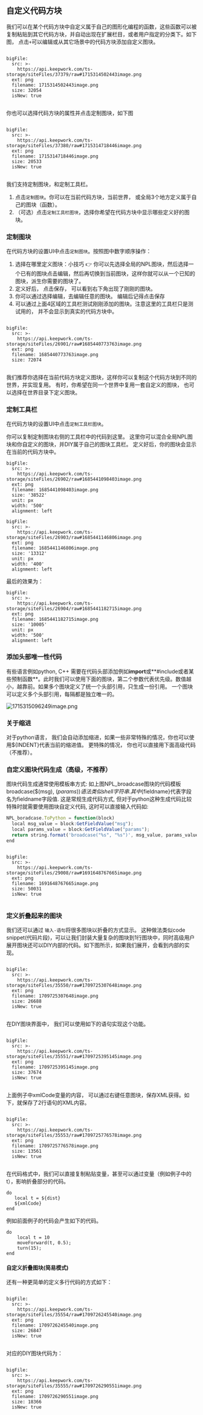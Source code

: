 ## 自定义代码方块

我们可以在某个代码方块中自定义属于自己的图形化编程的函数，这些函数可以被复制粘贴到其它代码方块，并自动出现在扩展栏目，或者用户指定的分类下。如下图， 点击`+`可以编辑或从其它场景中的代码方块添加自定义图块。

```@BigFile

bigFile:
  src: >-
    https://api.keepwork.com/ts-storage/siteFiles/37379/raw#1715314502443image.png
  ext: png
  filename: 1715314502443image.png
  size: 32054
  isNew: true
          
```
你也可以选择代码方块的属性并点击定制图块，如下图
```@BigFile

bigFile:
  src: >-
    https://api.keepwork.com/ts-storage/siteFiles/37380/raw#1715314718446image.png
  ext: png
  filename: 1715314718446image.png
  size: 20533
  isNew: true
          
```
我们支持定制图块，和定制工具栏。

1. 点击`定制图块`。你可以在当前代码方块，当前世界， 或全局3个地方定义属于自己的图块（函数）。 
2. （可选）点击`定制工具栏图块`，选择你希望在代码方块中显示哪些定义好的图块。

### 定制图块

在代码方块的设置UI中点击`定制图块`。按照图中数字顺序操作：

1. 选择在哪里定义图块：小技巧 :point_right: 你可以先选择全局的NPL图块，然后选择一个已有的图块点击编辑，然后再切换到当前图块，这样你就可以从一个已知的图块，派生你需要的图块了。 
2. 定义好后， 点击保存， 可以看到右下角出现了刚刚的图块。 
3. 你可以通过选择编辑，去编辑任意的图块。 编辑后记得点击保存
4. 可以通过上面4区域的工具栏测试刚刚添加的图块。注意这里的工具栏只是测试用的， 并不会显示到真实的代码方块中。 
```@BigFile

bigFile:
  src: >-
    https://api.keepwork.com/ts-storage/siteFiles/26901/raw#1685440773763image.png
  ext: png
  filename: 1685440773763image.png
  size: 72074
          
```

我们推荐你选择在当前代码方块定义图块，这样你可以复制这个代码方块到不同的世界，并实现复用。 
有时，你希望在同一个世界中复用一套自定义的图块， 也可以选择在世界目录下定义图块。


### 定制工具栏
在代码方块的设置UI中点击`定制工具栏图块`。

你可以复制定制图块右侧的工具栏中的代码到这里。 这里你可以混合全局NPL图块和你自定义的图块，并DIY属于自己的图块工具栏。 定义好后，你的图块会显示在当前的代码方块中。 
 
```@BigFile
bigFile:
  src: >-
    https://api.keepwork.com/ts-storage/siteFiles/26902/raw#1685441098403image.png
  ext: png
  filename: 1685441098403image.png
  size: '38522'
  unit: px
  width: '500'
  alignment: left

```
```@BigFile
bigFile:
  src: >-
    https://api.keepwork.com/ts-storage/siteFiles/26903/raw#1685441146806image.png
  ext: png
  filename: 1685441146806image.png
  size: '13312'
  unit: px
  width: '400'
  alignment: left

```


最后的效果为：
```@BigFile
bigFile:
  src: >-
    https://api.keepwork.com/ts-storage/siteFiles/26904/raw#1685441182715image.png
  ext: png
  filename: 1685441182715image.png
  size: '10005'
  unit: px
  width: '500'
  alignment: left

```


### 添加头部唯一性代码

有些语言例如python, C++ 需要在代码头部添加例如**import**或**#include或者某些预制函数**。此时我们可以使用下面的图块，第二个参数代表优先级。数值越小，越靠前。如果多个图块定义了统一个头部引用，只生成一份引用。 一个图块可以定义多个头部引用，每隔都是独立唯一的。

![1715315096249image.png](https://api.keepwork.com/ts-storage/siteFiles/37382/raw)

### 关于缩进

对于python语言， 我们会自动添加缩进，如果一些非常特殊的情况，你也可以使用${INDENT}代表当前的缩进值。 更特殊的情况， 你也可以直接用下面高级代码（不推荐）。
### 自定义图块代码生成（高级，不推荐）

图块代码生成通常使用模板串方式: 如上图NPL_broadcase图块的代码模板broadcase($(msg), $(params))语法类似shell字符串. 其中${fieldname}代表字段名为fieldname字段值. 这是常规生成代码方式, 但对于python这种生成代码比较特殊时就需要使用图块自定义代码, 这时可以直接输入代码如:

```javascript
NPL_boradcase.ToPython = function(block)
  local msg_value = block:GetFieldValue("msg");
  local params_value = block:GetFieldValue("params");
  return string.format('broadcase("%s", "%s")', msg_value, params_value):
end
```
```@BigFile

bigFile:
  src: >-
    https://api.keepwork.com/ts-storage/siteFiles/29008/raw#1691648767665image.png
  ext: png
  filename: 1691648767665image.png
  size: 50031
  isNew: true
          
```
### 定义折叠起来的图块

我们还可以通过 `输入-语句`将很多图块以折叠的方式显示。 这种做法类似code snippet(代码片段)，可以让我们封装大量复杂的图块到1行图块中，同时高级用户展开图块还可以DIY内部的代码。如下图所示，如果我们展开，会看到内部的实现。

```@BigFile

bigFile:
  src: >-
    https://api.keepwork.com/ts-storage/siteFiles/35550/raw#1709725307648image.png
  ext: png
  filename: 1709725307648image.png
  size: 26688
  isNew: true
          
```

在DIY图块界面中， 我们可以使用如下的语句实现这个功能。 

```@BigFile

bigFile:
  src: >-
    https://api.keepwork.com/ts-storage/siteFiles/35551/raw#1709725395145image.png
  ext: png
  filename: 1709725395145image.png
  size: 37674
  isNew: true
          
```

上面例子中xmlCode变量的内容， 可以通过右键任意图块，保存XML获得。如下，就保存了2行语句的XML内容。 
```@BigFile

bigFile:
  src: >-
    https://api.keepwork.com/ts-storage/siteFiles/35553/raw#1709725776578image.png
  ext: png
  filename: 1709725776578image.png
  size: 13561
  isNew: true
          
```
在代码格式中，我们可以直接复制粘贴变量，甚至可以通过变量（例如例子中的t），影响折叠部分的代码。
```
do
   local t = ${dist} 
   ${xmlCode}
end
```

例如前面例子的代码会产生如下的代码。
```
do
    local t = 10
    moveForward(t, 0.5);
    turn(15);
end
```

#### 自定义折叠图块(简易模式)

还有一种更简单的定义多行代码的方式如下：
 
```@BigFile

bigFile:
  src: >-
    https://api.keepwork.com/ts-storage/siteFiles/35554/raw#1709726245540image.png
  ext: png
  filename: 1709726245540image.png
  size: 26847
  isNew: true
          
```
对应的DIY图块代码为：
 
```@BigFile

bigFile:
  src: >-
    https://api.keepwork.com/ts-storage/siteFiles/35555/raw#1709726290551image.png
  ext: png
  filename: 1709726290551image.png
  size: 18366
  isNew: true
          
```